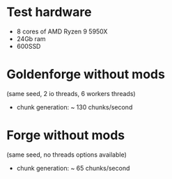 # Test hardware 
- 8 cores of AMD Ryzen 9 5950X
- 24Gb ram
- 600SSD

# Goldenforge without mods
(same seed, 2 io threads, 6 workers threads)

- chunk generation: ~ 130 chunks/second
# Forge without mods
(same seed, no threads options available)

- chunk generation: ~ 65 chunks/second